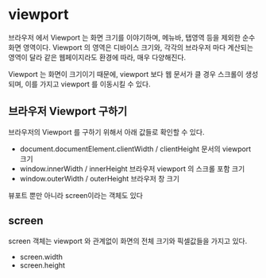 # viewport

브라우저 에서 Viewport 는 화면 크기를 이야기하며, 메뉴바, 탭영역 등을 제외한 순수 화면 영역이다.
Viewport 의 영역은 디바이스 크기와, 각각의 브라우저 마다 계산되는 영역이 달라 같은 웹페이지라도 환경에 따라, 매우 다양해진다.

Viewport 는 화면이 크기이기 때문에, viewport 보다 웹 문서가 클 경우 스크롤이 생성되며, 이를 가지고 viewport 를 이동시킬 수 있다.

## 브라우저 Viewport 구하기

브라우저의 Viewport 를 구하기 위해서 아래 값들로 확인할 수 있다.

- document.documentElement.clientWidth / clientHeight 문서의 viewport 크기
- window.innerWidth / innerHeight 브라우저 viewport 의 스크롤 포함 크기
- window.outerWidth / outerHeight 브라우저 창 크기

뷰포트 뿐만 아니라 screen이라는 객체도 있다

## screen

screen 객체는 viewport 와 관계없이 화면의 전체 크기와 픽셀값들을 가지고 있다.

- screen.width
- screen.height
